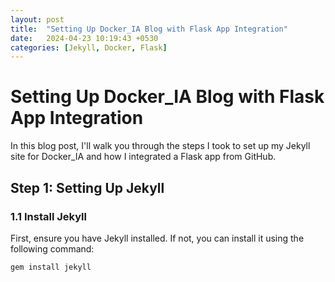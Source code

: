 ```yaml
---
layout: post
title:  "Setting Up Docker_IA Blog with Flask App Integration"
date:   2024-04-23 10:19:43 +0530
categories: [Jekyll, Docker, Flask]
---
```


# Setting Up Docker_IA Blog with Flask App Integration

In this blog post, I'll walk you through the steps I took to set up my Jekyll site for Docker_IA and how I integrated a Flask app from GitHub.

## Step 1: Setting Up Jekyll

### 1.1 Install Jekyll
First, ensure you have Jekyll installed. If not, you can install it using the following command:

```bash
gem install jekyll
